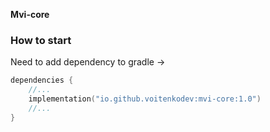 **Mvi-core**

### How to start

Need to add dependency to gradle ->

```kotlin
dependencies {
    //...
    implementation("io.github.voitenkodev:mvi-core:1.0")
    //...
}
```